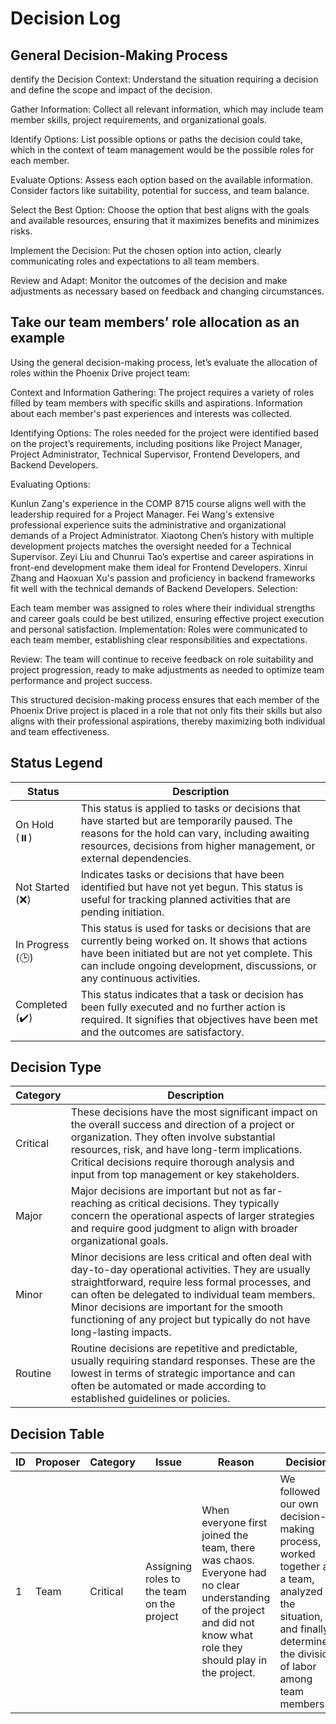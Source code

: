 # Decision Log 
## General Decision-Making Process
dentify the Decision Context: Understand the situation requiring a decision and define the scope and impact of the decision.

Gather Information: Collect all relevant information, which may include team member skills, project requirements, and organizational goals.

Identify Options: List possible options or paths the decision could take, which in the context of team management would be the possible roles for each member.

Evaluate Options: Assess each option based on the available information. Consider factors like suitability, potential for success, and team balance.

Select the Best Option: Choose the option that best aligns with the goals and available resources, ensuring that it maximizes benefits and minimizes risks.

Implement the Decision: Put the chosen option into action, clearly communicating roles and expectations to all team members.

Review and Adapt: Monitor the outcomes of the decision and make adjustments as necessary based on feedback and changing circumstances.
## Take our team members’ role allocation as an example
Using the general decision-making process, let’s evaluate the allocation of roles within the Phoenix Drive project team:

Context and Information Gathering: The project requires a variety of roles filled by team members with specific skills and aspirations. Information about each member's past experiences and interests was collected.

Identifying Options: The roles needed for the project were identified based on the project’s requirements, including positions like Project Manager, Project Administrator, Technical Supervisor, Frontend Developers, and Backend Developers.

Evaluating Options:

Kunlun Zang's experience in the COMP 8715 course aligns well with the leadership required for a Project Manager.
Fei Wang's extensive professional experience suits the administrative and organizational demands of a Project Administrator.
Xiaotong Chen’s history with multiple development projects matches the oversight needed for a Technical Supervisor.
Zeyi Liu and Chunrui Tao’s expertise and career aspirations in front-end development make them ideal for Frontend Developers.
Xinrui Zhang and Haoxuan Xu's passion and proficiency in backend frameworks fit well with the technical demands of Backend Developers.
Selection:

Each team member was assigned to roles where their individual strengths and career goals could be best utilized, ensuring effective project execution and personal satisfaction.
Implementation: Roles were communicated to each team member, establishing clear responsibilities and expectations.

Review: The team will continue to receive feedback on role suitability and project progression, ready to make adjustments as needed to optimize team performance and project success.

This structured decision-making process ensures that each member of the Phoenix Drive project is placed in a role that not only fits their skills but also aligns with their professional aspirations, thereby maximizing both individual and team effectiveness.

## Status Legend


| Status      | Description                                       |
|-------------|---------------------------------------------------|
| On Hold (⏸️)       | This status is applied to tasks or decisions that have started but are temporarily paused. The reasons for the hold can vary, including awaiting resources, decisions from higher management, or external dependencies.       |
| Not Started (❌)|  Indicates tasks or decisions that have been identified but have not yet begun. This status is useful for tracking planned activities that are pending initiation.        |
| In Progress (🕒)       | This status is used for tasks or decisions that are currently being worked on. It shows that actions have been initiated but are not yet complete. This can include ongoing development, discussions, or any continuous activities.                  |
| Completed (✔️)        | This status indicates that a task or decision has been fully executed and no further action is required. It signifies that objectives have been met and the outcomes are satisfactory.                   |
## Decision Type 

|  Category  | Description                                        |
|-------------|---------------------------------------------------|
| Critical       | These decisions have the most significant impact on the overall success and direction of a project or organization. They often involve substantial resources, risk, and have long-term implications. Critical decisions require thorough analysis and input from top management or key stakeholders. |
| Major      | Major decisions are important but not as far-reaching as critical decisions. They typically concern the operational aspects of larger strategies and require good judgment to align with broader organizational goals.       |
| Minor      | Minor decisions are less critical and often deal with day-to-day operational activities. They are usually straightforward, require less formal processes, and can often be delegated to individual team members. Minor decisions are important for the smooth functioning of any project but typically do not have long-lasting impacts. |
| Routine      | Routine decisions are repetitive and predictable, usually requiring standard responses. These are the lowest in terms of strategic importance and can often be automated or made according to established guidelines or policies. |

## Decision Table

| ID | Proposer |  Category | Issue                            |Reason                        | Decision          |    Date       | Status   | Approval |
|----|----------|-----------|---------------------------------|-------------------------------|-------------------|---------------|----------|----------|
| 1 | Team | Critical | Assigning roles to the team on the project | When everyone first joined the team, there was chaos. Everyone had no clear understanding of the project and did not know what role they should play in the project. | We followed our own decision-making process, worked together as a team, analyzed the situation, and finally determined the division of labor among team members.| 28/07/2024 | Completed (✔️)  | Team | 









